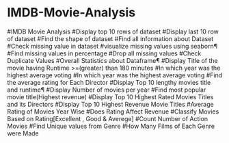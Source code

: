 # IMDB-Movie-Analysis
#IMDB Movie Analysis
#Display top 10 rows of dataset
#Display last 10 row of dataset
#Find the shape of dataset
#Find all information about Dataset
#Check missing value in dataset
#visualize missing values using seaborn¶
#Find missing values in percentage
#Drop all missing values
#Check Duplicate Values
#Overall Statistics about Dataframe¶
#Display Title of the movie having Runtime >=(greater) than 180 minutes
#In which year was the highest average voting
#In which year was the highest average voting
#Find the average rating for Each Director
#Display Top 10 lengthy movies title and runtime¶
#Display Number of movies per year
#Find most popular movie title(Highest revenue)
#Display Top 10 Highest Rated Movies Titles and its Directors
#Display Top 10 Highest Revenue Movie Titles
#Average Rating of Movies Year Wise
#Does Rating Affect Revenue
#Classify Movies Based on Rating[Excellent , Good & Averege]
#Count Number of Action Movies
#Find Unique values from Genre
#How Many Films of Each Genre were Made
